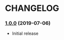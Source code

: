 CHANGELOG
=========

### [1.0.0](https://github.com/webeweb/pexels-library/tree/v1.0.0) (2019-07-06)

- Initial release
